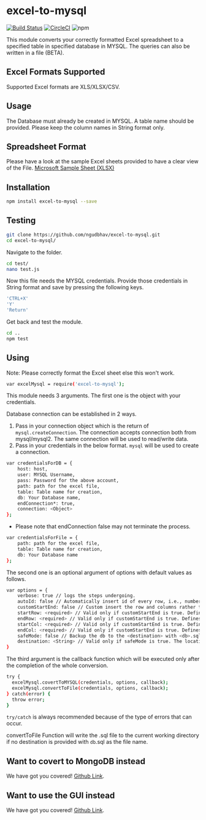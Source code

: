 # excel-to-mysql

[![Build Status](https://travis-ci.org/ngudbhav/excel-to-mysql.svg?branch=master)](https://travis-ci.org/ngudbhav/excel-to-mysql) [![CircleCI](https://circleci.com/gh/ngudbhav/excel-to-mysql.svg?style=svg)](https://circleci.com/gh/ngudbhav/excel-to-mysql) ![npm](https://img.shields.io/npm/dt/excel-to-mysql)

This module converts your correctly formatted Excel spreadsheet to a specified table in specified database in MYSQL. The queries can also be written in a file (BETA).

## Excel Formats Supported

Supported Excel formats are XLS/XLSX/CSV.

## Usage

The Database must already be created in MYSQL. A table name should be provided. Please keep the column names in String format only.

## Spreadsheet Format

Please have a look at the sample Excel sheets provided to have a clear view of the File. <a href="https://go.microsoft.com/fwlink/?LinkID=521962">Microsoft Sample Sheet (XLSX)</a>

## Installation

```sh
npm install excel-to-mysql --save
```

## Testing

```sh
git clone https://github.com/ngudbhav/excel-to-mysql.git
cd excel-to-mysql/
```

Navigate to the folder.

```sh
cd test/
nano test.js
```

Now this file needs the MYSQL credentials. Provide those credentials in String format and save by pressing the following keys.

```sh
'CTRL+X'
'Y'
'Return'
```

Get back and test the module.

```sh
cd ..
npm test
```

## Using

Note: Please correctly format the Excel sheet else this won't work.

```sh
var excelMysql = require('excel-to-mysql');
```

This module needs 3 arguments.
The first one is the object with your credentials.

Database connection can be established in 2 ways.
1. Pass in your connection object which is the return of `mysql.createConnection`. The connection accepts connection both from mysql/mysql2. The same connection will be used to read/write data.
2. Pass in your credentials in the below format. `mysql` will be used to create a connection.

```sh
var credentialsForDB = {
	host: host,
	user: MYSQL Username,
	pass: Password for the above account,
	path: path for the excel file,
	table: Table name for creation,
	db: Your Database name,
	endConnection*: true,
	connection: <Object>
};
```

* Please note that endConnection false may not terminate the process.

```sh
var credentialsForFile = {
	path: path for the excel file,
	table: Table name for creation,
	db: Your Database name
};
```

The second one is an optional argument of options with default values as follows.

```sh
var options = {
	verbose: true // logs the steps undergoing.
	autoId: false // Automatically insert id of every row, i.e., numbering every row.
	customStartEnd: false // Custom insert the row and columns rather than full excel-file.
	startRow: <required> // Valid only if customStartEnd is true. Defines the start Row of the data.
	endRow: <required> // Valid only if customStartEnd is true. Defines the end Row of the data.
	startCol: <required> // Valid only if customStartEnd is true. Defines the start Column of the data.
	endCol: <required> // Valid only if customStartEnd is true. Defines the end Column of the data.
	safeMode: false // Backup the db to the <destination> with <db>.sql as file name.
	destination: <String> // Valid only if safeMode is true. The location of db.sql file.
}
```

The third argument is the callback function which will be executed only after the completion of the whole conversion.

```sh
try {
  excelMysql.covertToMYSQL(credentials, options, callback);
  excelMysql.convertToFile(credentials, options, callback);
} catch(error) {
  throw error;
}
```
`try/catch` is always recommended because of the type of errors that can occur.

convertToFile Function will write the .sql file to the current working directory if no destination is provided with <code>db</code>.sql as the file name.

## Want to covert to MongoDB instead

We have got you covered! <a href="https://github.com/ngudbhav/excel-to-mongodb">Github Link</a>.

## Want to use the GUI instead

We have got you covered! <a href="https://github.com/ngudbhav/TriCo-electron-app">Github Link</a>.
